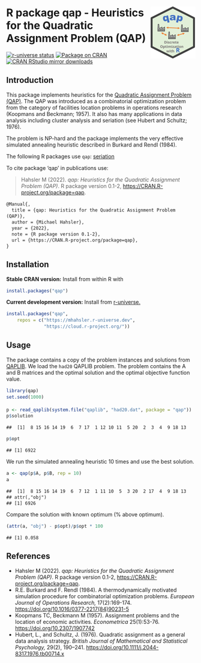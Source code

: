 
# <img src="man/figures/logo.svg" align="right" height="139" /> R package qap - Heuristics for the Quadratic Assignment Problem (QAP)

[![r-universe
status](https://mhahsler.r-universe.dev/badges/qap)](https://mhahsler.r-universe.dev/qap)
[![Package on
CRAN](http://www.r-pkg.org/badges/version/qap)](https://CRAN.R-project.org/package=qap)
[![CRAN RStudio mirror
downloads](http://cranlogs.r-pkg.org/badges/qap)](https://CRAN.R-project.org/package=qap)

## Introduction

This package implements heuristics for the [Quadratic Assignment Problem
(QAP)](https://en.wikipedia.org/wiki/Quadratic_assignment_problem). The
QAP was introduced as a combinatorial optimization problem from the
category of facilities location problems in operations research
(Koopmans and Beckmann; 1957). It also has many applications in data
analysis including cluster analysis and seriation (see Hubert and
Schultz; 1976).

The problem is NP-hard and the package implements the very effective
simulated annealing heuristic described in Burkard and Rendl (1984).

The following R packages use `qap`:
[seriation](https://CRAN.R-project.org/package=seriation)

To cite package ‘qap’ in publications use:

> Hahsler M (2022). *qap: Heuristics for the Quadratic Assignment
> Problem (QAP)*. R package version 0.1-2,
> <https://CRAN.R-project.org/package=qap>.

    @Manual{,
      title = {qap: Heuristics for the Quadratic Assignment Problem (QAP)},
      author = {Michael Hahsler},
      year = {2022},
      note = {R package version 0.1-2},
      url = {https://CRAN.R-project.org/package=qap},
    }

## Installation

**Stable CRAN version:** Install from within R with

``` r
install.packages("qap")
```

**Current development version:** Install from
[r-universe.](https://mhahsler.r-universe.dev/qap)

``` r
install.packages("qap",
    repos = c("https://mhahsler.r-universe.dev",
              "https://cloud.r-project.org/"))
```

## Usage

The package contains a copy of the problem instances and solutions from
[QAPLIB](https://www.opt.math.tugraz.at/qaplib/). We load the `had20`
QAPLIB problem. The problem contains the A and B matrices and the
optimal solution and the optimal objective function value.

``` r
library(qap)
set.seed(1000)

p <- read_qaplib(system.file("qaplib", "had20.dat", package = "qap"))
p$solution
```

    ##  [1]  8 15 16 14 19  6  7 17  1 12 10 11  5 20  2  3  4  9 18 13

``` r
p$opt
```

    ## [1] 6922

We run the simulated annealing heuristic 10 times and use the best
solution.

``` r
a <- qap(p$A, p$B, rep = 10)
a
```

    ##  [1]  8 15 16 14 19  6  7 12  1 11 10  5  3 20  2 17  4  9 18 13
    ## attr(,"obj")
    ## [1] 6926

Compare the solution with known optimum (% above optimum).

``` r
(attr(a, "obj") - p$opt)/p$opt * 100
```

    ## [1] 0.058

## References

- Hahsler M (2022). *qap: Heuristics for the Quadratic Assignment
  Problem (QAP)*. R package version 0.1-2,
  <https://CRAN.R-project.org/package=qap>.
- R.E. Burkard and F. Rendl (1984). A thermodynamically motivated
  simulation procedure for combinatorial optimization problems.
  *European Journal of Operations Research,* 17(2):169-174.
  <https://doi.org/10.1016/0377-2217(84)90231-5>
- Koopmans TC, Beckmann M (1957). Assignment problems and the location
  of economic activities. *Econometrica* 25(1):53-76.
  <https://doi.org/10.2307/1907742>
- Hubert, L., and Schultz, J. (1976). Quadratic assignment as a general
  data analysis strategy. *British Journal of Mathematical and
  Statistical Psychology,* 29(2), 190–241.
  <https://doi.org/10.1111/j.2044-8317.1976.tb00714.x>

